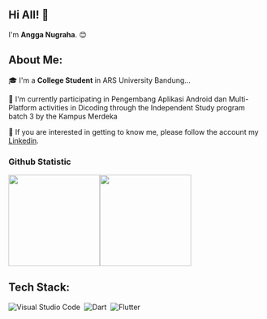 ## Hi All! 👋
I'm **Angga Nugraha**. 😊

## About Me:
🎓 I'm a **College Student** in ARS University Bandung...

🌱 I'm currently participating  in Pengembang Aplikasi Android dan Multi-Platform activities in Dicoding 
through the Independent Study program batch 3 by the Kampus Merdeka

💬 If you are interested in getting to know me, please follow the account my [Linkedin](https://www.linkedin.com/in/angga-nugraha-126bb8152/).

### Github Statistic
<p align="left">
<a href="https://github.com/dimasmds"><img height="180em" src="https://github-readme-stats-eight-theta.vercel.app/api?username=angga-nugraha&show_icons=true&theme=algolia&include_all_commits=true&count_private=true"/><img height="180em" src="https://github-readme-stats-eight-theta.vercel.app/api/top-langs/?username=angga-nugraha&layout=compact&langs_count=8&theme=algolia"/>
</a>
</p>

## Tech Stack:
<!-- <img align="left" alt="Visual Studio Code" width="26px" src="https://raw.githubusercontent.com/github/explore/80688e429a7d4ef2fca1e82350fe8e3517d3494d/topics/visual-studio-code/visual-studio-code.png" /> -->
![Visual Studio Code](https://img.shields.io/badge/-Visual%20Studio%20Code-05122A?style=flat&logo=visual-studio-code&logoColor=007ACC)&nbsp;
![Dart](https://img.shields.io/badge/-Dart-05122A?style=flat&logo=dart&logoColor=007ACC)&nbsp;
![Flutter](https://img.shields.io/badge/-Flutter-05122A?style=flat&logo=flutter&logoColor=007ACC)&nbsp;
